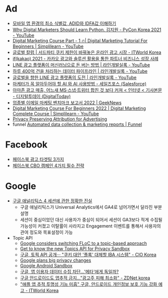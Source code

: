 # Ad

* [모바일 앱 환경의 최소 식별값, ADID와 IDFA값 이해하기](https://www.blog.adbrix.io/post/adid-idfa)
* [Why Digital Marketers Should Learn Python. 김지원 - PyCon Korea 2021 - YouTube](https://www.youtube.com/watch?v=Z5W-e5Ak3VU)
* [Digital Marketing Course Part - 1 🔥| Digital Marketing Tutorial For Beginners | Simplilearn - YouTube](https://www.youtube.com/watch?v=nU-IIXBWlS4)
* [글로벌 칼럼 | 서드파티 쿠키 제한이 바꿔놓은 온라인 광고 시장 - ITWorld Korea](https://www.itworld.co.kr/news/213959)
* [if(kakao) 2021 - 카카오 광고와 솔루션 활용을 통한 파트너 비즈니스 성장 사례](https://if.kakao.com/session/7)
* [LINE 광고 플랫폼이 머신러닝으로 돈 버는 방법 | 라인개발실록 - YouTube](https://www.youtube.com/watch?v=2JPWIbvFTHQ)
* [하루 400억 건을 처리하는 데이터 파이프라인 | 라인개발실록 - YouTube](https://www.youtube.com/watch?v=rCbzilpjsdY)
* [글로벌을 향한 LINE 광고 플랫폼의 도전 | 라인개발실록 - YouTube](https://www.youtube.com/watch?v=Xe1dbcFjYvA)
* [마케터가 꼭 알아두어야 할 AI 와 AI 사용방법 - 세일즈포스 (Salesforce)](https://www.salesforce.com/kr/hub/marketing/ai-for-marketers/)
* [아마존 광고 매출, 어느새 MS·스냅·트위터 합친 것 보다 커져 < 인터넷 < 기사본문 - 디지털투데이 (DigitalToday)](http://www.digitaltoday.co.kr/news/articleView.html?idxno=433482)
* [업종별 이메일 마케팅 벤치마크 보고서 2022 | GeekNews](https://news.hada.io/topic?id=5918)
* [Digital Marketing Course For Beginners 2022 | Digital Marketing Complete Course | Simplilearn - YouTube](https://www.youtube.com/watch?v=3mHmEDyLtUw)
* [Privacy Preserving Attribution for Advertising](https://blog.mozilla.org/en/mozilla/privacy-preserving-attribution-for-advertising/)
* funnel [Automated data collection & marketing reports | Funnel](https://funnel.io/)

# Facebook
* [페이스북 광고 타겟팅 3가지](https://brunch.co.kr/@glinkmedia/51)
* [페이스북 CBO 캠페인 4가지 필수 전략](https://www.digiocean.co.kr/p/blog/?p=dgq-facebook-cbo-4-strategy)

# Google
* [구글 애널리틱스 4 세션에 관한 정확한 진실](https://brunch.co.kr/@kayros/143)
  * 구글 애널리틱스가 Universal Analytics에서 GA4로 넘어가면서 달라진 부분 설명
  * 세션이 중심이었던 대신 사용자가 중심이 되어서 세션이 GA3보다 적게 수집될 가능성이 커졌고 이탈률이 사라지고 Engagement 이벤트를 통해서 사용자의 관여 정도와 목표설정이 가능
* Topic API
  * [Google considers switching FLoC to a topic-based approach](https://digiday.com/marketing/google-switch-floc-cookie-replacement-fingerprinting-potential/)
  * [Get to know the new Topics API for Privacy Sandbox](https://blog.google/products/chrome/get-know-new-topics-api-privacy-sandbox/)
  * [구글, 토픽 API 공개··· "쿠키 대안 '플록' 대체할 IBA 시스템" - CIO Korea](https://www.ciokorea.com/news/223489)
  * [Google plans big privacy changes](https://www.linkedin.com/news/story/google-plans-big-privacy-changes-4681209/)
  * [Google Android Sandbox](https://brunch.co.kr/@hae-ra/73)
  * [구글, 앱 이용자 데이터 수집 차단...'메타'에게 독일까?](https://www.bloter.net/newsView/blt202202170095)
  * [구글 안드로이드도 앱추적 금지…"광고주 피해 최소화" - ZDNet korea](https://zdnet.co.kr/view/?no=20220217102400)
  * ["애플 앱 추적 투명성 기능 미흡" 구글, 안드로이드 개인정보 보호 기능 강화 예고 - ITWorld Korea](https://www.itworld.co.kr/news/225829)
